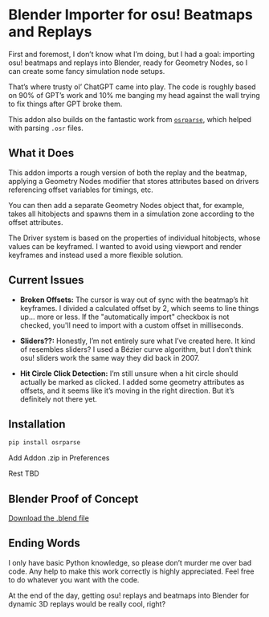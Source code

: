 # Blender Importer for osu! Beatmaps and Replays

First and foremost, I don’t know what I’m doing, but I had a goal: importing osu! beatmaps and replays into Blender, ready for Geometry Nodes, so I can create some fancy simulation node setups.

That’s where trusty ol’ ChatGPT came into play. The code is roughly based on 90% of GPT’s work and 10% me banging my head against the wall trying to fix things after GPT broke them.

This addon also builds on the fantastic work from [`osrparse`](https://github.com/kszlim/osu-replay-parser), which helped with parsing `.osr` files.

## What it Does

This addon imports a rough version of both the replay and the beatmap, applying a Geometry Nodes modifier that stores attributes based on drivers referencing offset variables for timings, etc.

You can then add a separate Geometry Nodes object that, for example, takes all hitobjects and spawns them in a simulation zone according to the offset attributes.

The Driver system is based on the properties of individual hitobjects, whose values can be keyframed. I wanted to avoid using viewport and render keyframes and instead used a more flexible solution.

## Current Issues

- **Broken Offsets:** The cursor is way out of sync with the beatmap’s hit keyframes. I divided a calculated offset by 2, which seems to line things up... more or less. If the "automatically import" checkbox is not checked, you'll need to import with a custom offset in milliseconds.

- **Sliders??:** Honestly, I’m not entirely sure what I’ve created here. It kind of resembles sliders? I used a Bézier curve algorithm, but I don’t think osu! sliders work the same way they did back in 2007.

- **Hit Circle Click Detection:** I’m still unsure when a hit circle should actually be marked as clicked. I added some geometry attributes as offsets, and it seems like it’s moving in the right direction. But it’s definitely not there yet.

## Installation

```bash
pip install osrparse
```
Add Addon .zip in Preferences

Rest TBD

## Blender Proof of Concept

[Download the .blend file](blendfile/[blender_4.2]osu_in_blender_proof_of_concept.blend)

## Ending Words

I only have basic Python knowledge, so please don’t murder me over bad code. Any help to make this work correctly is highly appreciated. Feel free to do whatever you want with the code.

At the end of the day, getting osu! replays and beatmaps into Blender for dynamic 3D replays would be really cool, right?

